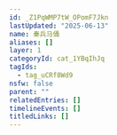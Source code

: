 ```yaml
---
id: _Z1PqWMP7tW_OPomF7Jkn
lastUpdated: "2025-06-13"
name: 秦兵马俑
aliases: []
layer: 1
categoryId: cat_1YBqIhJq
tagIds:
  - tag_uCRf8Wd9
nsfw: false
parent: ""
relatedEntries: []
timelineEvents: []
titledLinks: []
---
```


